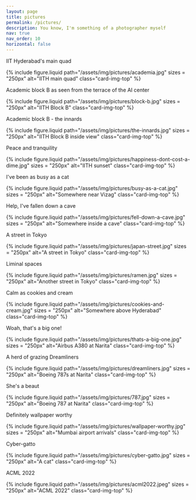 ```yaml
---
layout: page
title: pictures
permalink: /pictures/
description: You know, I'm something of a photographer myself
nav: true
nav_order: 10
horizontal: false
---
```


<div class="picture-container">
<p>IIT Hyderabad's main quad</p>
{%
    include figure.liquid
    path="/assets/img/pictures/academia.jpg"
    sizes = "250px"
    alt="IITH main quad"
    class="card-img-top"
%}
</div>

<div class="picture-container">
<p>Academic block B as seen from the terrace of the AI center</p>
{%
    include figure.liquid
    path="/assets/img/pictures/block-b.jpg"
    sizes = "250px"
    alt="IITH Block B"
    class="card-img-top"
%}
</div>

<div class="picture-container">
<p>Academic block B - the innards</p>
{%
    include figure.liquid
    path="/assets/img/pictures/the-innards.jpg"
    sizes = "250px"
    alt="IITH Block B inside view"
    class="card-img-top"
%}
</div>

<div class="picture-container">
<p>Peace and tranquility</p>
{%
    include figure.liquid
    path="/assets/img/pictures/happiness-dont-cost-a-dime.jpg"
    sizes = "250px"
    alt="IITH sunset"
    class="card-img-top"
%}
</div>

<div class="picture-container">
<p>I've been as busy as a cat</p>
{%
    include figure.liquid
    path="/assets/img/pictures/busy-as-a-cat.jpg"
    sizes = "250px"
    alt="Somewhere near Vizag"
    class="card-img-top"
%}
</div>

<div class="picture-container">
<p>Help, I've fallen down a cave</p>
{%
    include figure.liquid
    path="/assets/img/pictures/fell-down-a-cave.jpg"
    sizes = "250px"
    alt="Somewhere inside a cave"
    class="card-img-top"
%}
</div>

<div class="picture-container">
<p>A street in Tokyo</p>
{%
    include figure.liquid
    path="/assets/img/pictures/japan-street.jpg"
    sizes = "250px"
    alt="A street in Tokyo"
    class="card-img-top"
%}
</div>

<div class="picture-container">
<p>Liminal spaces</p>
{%
    include figure.liquid
    path="/assets/img/pictures/ramen.jpg"
    sizes = "250px"
    alt="Another street in Tokyo"
    class="card-img-top"
%}
</div>

<div class="picture-container">
<p>Calm as cookies and cream</p>
{%
    include figure.liquid
    path="/assets/img/pictures/cookies-and-cream.jpg"
    sizes = "250px"
    alt="Somewhere above Hyderabad"
    class="card-img-top"
%}
</div>

<div class="picture-container">
<p>Woah, that's a big one!</p>
{%
    include figure.liquid
    path="/assets/img/pictures/thats-a-big-one.jpg"
    sizes = "250px"
    alt="Airbus A380 at Narita"
    class="card-img-top"
%}
</div>

<div class="picture-container">
<p>A herd of grazing Dreamliners</p>
{%
    include figure.liquid
    path="/assets/img/pictures/dreamliners.jpg"
    sizes = "250px"
    alt="Boeing 787s at Narita"
    class="card-img-top"
%}
</div>

<div class="picture-container">
<p>She's a beaut</p>
{%
    include figure.liquid
    path="/assets/img/pictures/787.jpg"
    sizes = "250px"
    alt="Boeing 787 at Narita"
    class="card-img-top"
%}
</div>

<div class="picture-container">
<p>Definitely wallpaper worthy</p>
{%
    include figure.liquid
    path="/assets/img/pictures/wallpaper-worthy.jpg"
    sizes = "250px"
    alt="Mumbai airport arrivals"
    class="card-img-top"
%}
</div>

<div class="picture-container">
<p>Cyber-gatto</p>
{%
    include figure.liquid
    path="/assets/img/pictures/cyber-gatto.jpg"
    sizes = "250px"
    alt="A cat"
    class="card-img-top"
%}
</div>

<div class="picture-container">
<p>ACML 2022</p>
{%
    include figure.liquid
    path="/assets/img/pictures/acml2022.jpeg"
    sizes = "250px"
    alt="ACML 2022"
    class="card-img-top"
%}
</div>
